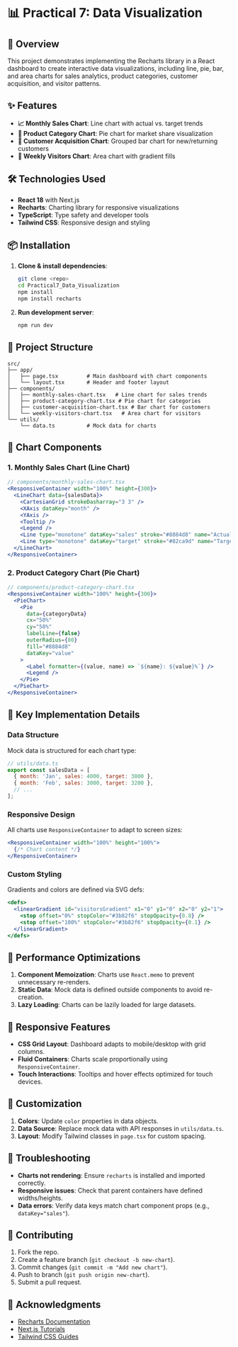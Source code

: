 # 📊 Practical 7: Data Visualization  

## 🎯 Overview  
This project demonstrates implementing the Recharts library in a React dashboard to create interactive data visualizations, including line, pie, bar, and area charts for sales analytics, product categories, customer acquisition, and visitor patterns.  


## ✨ Features  
- **📈 Monthly Sales Chart**: Line chart with actual vs. target trends  
- **🥧 Product Category Chart**: Pie chart for market share visualization  
- **👥 Customer Acquisition Chart**: Grouped bar chart for new/returning customers  
- **📅 Weekly Visitors Chart**: Area chart with gradient fills  


## 🛠️ Technologies Used  
- **React 18** with Next.js  
- **Recharts**: Charting library for responsive visualizations  
- **TypeScript**: Type safety and developer tools  
- **Tailwind CSS**: Responsive design and styling  


## 📦 Installation  
1. **Clone & install dependencies**:  
   ```bash  
   git clone <repo>  
   cd Practical7_Data_Visualization  
   npm install  
   npm install recharts  
   ```  

2. **Run development server**:  
   ```bash  
   npm run dev  
   ```  


## 📁 Project Structure  
```  
src/  
├── app/  
│   ├── page.tsx         # Main dashboard with chart components  
│   └── layout.tsx       # Header and footer layout  
├── components/  
│   ├── monthly-sales-chart.tsx   # Line chart for sales trends  
│   ├── product-category-chart.tsx # Pie chart for categories  
│   ├── customer-acquisition-chart.tsx # Bar chart for customers  
│   └── weekly-visitors-chart.tsx   # Area chart for visitors  
└── utils/  
    └── data.ts          # Mock data for charts  
```  


## 🎨 Chart Components  

### 1. Monthly Sales Chart (Line Chart)  
```jsx  
// components/monthly-sales-chart.tsx  
<ResponsiveContainer width="100%" height={300}>  
  <LineChart data={salesData}>  
    <CartesianGrid strokeDasharray="3 3" />  
    <XAxis dataKey="month" />  
    <YAxis />  
    <Tooltip />  
    <Legend />  
    <Line type="monotone" dataKey="sales" stroke="#8884d8" name="Actual" />  
    <Line type="monotone" dataKey="target" stroke="#82ca9d" name="Target" />  
  </LineChart>  
</ResponsiveContainer>  
```  

### 2. Product Category Chart (Pie Chart)  
```jsx  
// components/product-category-chart.tsx  
<ResponsiveContainer width="100%" height={300}>  
  <PieChart>  
    <Pie  
      data={categoryData}  
      cx="50%"  
      cy="50%"  
      labelLine={false}  
      outerRadius={80}  
      fill="#8884d8"  
      dataKey="value"  
    >  
      <Label formatter={(value, name) => `${name}: ${value}%`} />  
      <Legend />  
    </Pie>  
  </PieChart>  
</ResponsiveContainer>  
```  


## 🎯 Key Implementation Details  

### Data Structure  
Mock data is structured for each chart type:  
```javascript  
// utils/data.ts  
export const salesData = [  
  { month: 'Jan', sales: 4000, target: 3800 },  
  { month: 'Feb', sales: 3000, target: 3200 },  
  // ...  
];  
```  

### Responsive Design  
All charts use `ResponsiveContainer` to adapt to screen sizes:  
```jsx  
<ResponsiveContainer width="100%" height="100%">  
  {/* Chart content */}  
</ResponsiveContainer>  
```  

### Custom Styling  
Gradients and colors are defined via SVG defs:  
```jsx  
<defs>  
  <linearGradient id="visitorsGradient" x1="0" y1="0" x2="0" y2="1">  
    <stop offset="0%" stopColor="#3b82f6" stopOpacity={0.8} />  
    <stop offset="100%" stopColor="#3b82f6" stopOpacity={0.1} />  
  </linearGradient>  
</defs>  
```  


## 🚀 Performance Optimizations  
1. **Component Memoization**: Charts use `React.memo` to prevent unnecessary re-renders.  
2. **Static Data**: Mock data is defined outside components to avoid re-creation.  
3. **Lazy Loading**: Charts can be lazily loaded for large datasets.  


## 📱 Responsive Features  
- **CSS Grid Layout**: Dashboard adapts to mobile/desktop with grid columns.  
- **Fluid Containers**: Charts scale proportionally using `ResponsiveContainer`.  
- **Touch Interactions**: Tooltips and hover effects optimized for touch devices.  


## 🎨 Customization  
1. **Colors**: Update `color` properties in data objects.  
2. **Data Source**: Replace mock data with API responses in `utils/data.ts`.  
3. **Layout**: Modify Tailwind classes in `page.tsx` for custom spacing.  


## 🔧 Troubleshooting  
- **Charts not rendering**: Ensure `recharts` is installed and imported correctly.  
- **Responsive issues**: Check that parent containers have defined widths/heights.  
- **Data errors**: Verify data keys match chart component props (e.g., `dataKey="sales"`).  


## 🤝 Contributing  
1. Fork the repo.  
2. Create a feature branch (`git checkout -b new-chart`).  
3. Commit changes (`git commit -m "Add new chart"`).  
4. Push to branch (`git push origin new-chart`).  
5. Submit a pull request.  


## 🙏 Acknowledgments  
- [Recharts Documentation](https://recharts.org/)  
- [Next.js Tutorials](https://nextjs.org/learn)  
- [Tailwind CSS Guides](https://tailwindcss.com/docs)